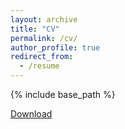 ```yaml
---
layout: archive
title: "CV"
permalink: /cv/
author_profile: true
redirect_from:
  - /resume
---
```


{% include base_path %}

[Download](https://github.com/nicolas-izquierdo/nicolas-izquierdo.github.io/raw/9bddb3f71c1ef425dda11882263ba7e907f699a6/assets/Nicolás%20Izquierdo%20-%20CV.pdf)

